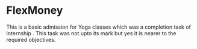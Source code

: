 # FlexMoney
This is a basic admission for Yoga classes which was a completion task of Internship .
This task was not upto its mark but yes it is nearer to the required objectives.
